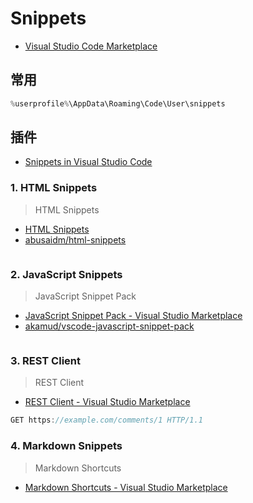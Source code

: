 # Snippets

- [Visual Studio Code Marketplace](https://marketplace.visualstudio.com/vscode)

## 常用

```c#
%userprofile%\AppData\Roaming\Code\User\snippets

```

## 插件

- [Snippets in Visual Studio Code](https://code.visualstudio.com/docs/editor/userdefinedsnippets)

### 1. HTML Snippets

> HTML Snippets

- [HTML Snippets](https://marketplace.visualstudio.com/items?itemName=abusaidm.html-snippets)
- [abusaidm/html-snippets](https://github.com/abusaidm/html-snippets)

```c#

```

### 2. JavaScript Snippets

> JavaScript Snippet Pack

- [JavaScript Snippet Pack - Visual Studio Marketplace](https://marketplace.visualstudio.com/items?itemName=akamud.vscode-javascript-snippet-pack)
- [akamud/vscode-javascript-snippet-pack](https://github.com/akamud/vscode-javascript-snippet-pack/blob/master/README.md)

```c#

```

### 3. REST Client

> REST Client

- [REST Client - Visual Studio Marketplace](https://marketplace.visualstudio.com/items?itemName=humao.rest-client)

```c#
GET https://example.com/comments/1 HTTP/1.1
```

### 4. Markdown Snippets

> Markdown Shortcuts

- [Markdown Shortcuts - Visual Studio Marketplace](https://marketplace.visualstudio.com/items?itemName=mdickin.markdown-shortcuts)

```c#

```
